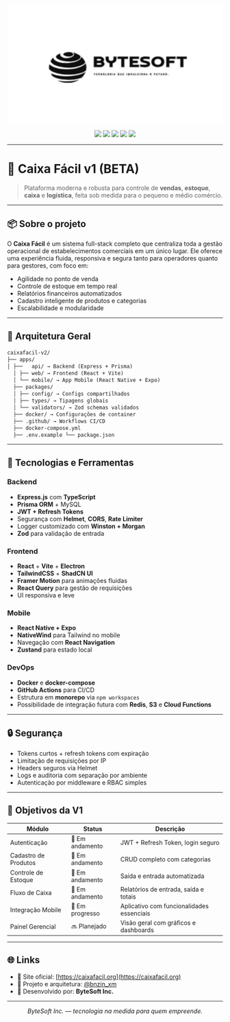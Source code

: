 <p align="center">
  <img src="./md_assets/bytesoft%20(light).png" alt="ByteSoft Logo" height=""/>
</p>

<p align="center">
  <img src="https://img.shields.io/badge/Version-v1.0.0-green"/>
  <img src="https://img.shields.io/badge/Author-ByteSoft_Inc.-blue"/>
  <img src="https://img.shields.io/badge/Website-https%3A%2F%2Fcaixafacil.org%2F-yellow"/>
  <img src="https://img.shields.io/badge/Director-%40bnzin_xm-red"/>
  <img src="https://img.shields.io/badge/Architecture-%40bnzin_xm-lightgreen"/>
</p>

---

# 🛒 Caixa Fácil v1 (BETA)

> Plataforma moderna e robusta para controle de **vendas**, **estoque**, **caixa** e **logística**, feita sob medida para o pequeno e médio comércio.

---

## 📦 Sobre o projeto

O **Caixa Fácil** é um sistema full-stack completo que centraliza toda a gestão operacional de estabelecimentos comerciais em um único lugar.
Ele oferece uma experiência fluida, responsiva e segura tanto para operadores quanto para gestores, com foco em:

- Agilidade no ponto de venda
- Controle de estoque em tempo real
- Relatórios financeiros automatizados
- Cadastro inteligente de produtos e categorias
- Escalabilidade e modularidade

---

## 🧱 Arquitetura Geral

```
caixafacil-v2/
├── apps/
│ ├──   api/ → Backend (Express + Prisma)
  │ ├── web/ → Frontend (React + Vite)
  │ └── mobile/ → App Mobile (React Native + Expo)
  ├── packages/
  │ ├── config/ → Configs compartilhados
  │ ├── types/ → Tipagens globais
  │ └── validators/ → Zod schemas validados
  ├── docker/ → Configurações de container
  ├── .github/ → Workflows CI/CD
  ├── docker-compose.yml
  ├── .env.example └── package.json

```


---

## 🧰 Tecnologias e Ferramentas

### Backend

- **Express.js** com **TypeScript**
- **Prisma ORM** + MySQL
- **JWT + Refresh Tokens**
- Segurança com **Helmet**, **CORS**, **Rate Limiter**
- Logger customizado com **Winston + Morgan**
- **Zod** para validação de entrada

### Frontend

- **React** + **Vite** + **Electron**
- **TailwindCSS** + **ShadCN UI**
- **Framer Motion** para animações fluidas
- **React Query** para gestão de requisições
- UI responsiva e leve

### Mobile

- **React Native + Expo**
- **NativeWind** para Tailwind no mobile
- Navegação com **React Navigation**
- **Zustand** para estado local

### DevOps

- **Docker** e **docker-compose**
- **GitHub Actions** para CI/CD
- Estrutura em **monorepo** via `npm workspaces`
- Possibilidade de integração futura com **Redis**, **S3** e **Cloud Functions**

---

## 🔒 Segurança

- Tokens curtos + refresh tokens com expiração
- Limitação de requisições por IP
- Headers seguros via Helmet
- Logs e auditoria com separação por ambiente
- Autenticação por middleware e RBAC simples

---

## 🚀 Objetivos da V1

| Módulo             | Status     | Descrição                                           |
|--------------------|------------|------------------------------------------------------|
| Autenticação       | 🔄 Em andamento  | JWT + Refresh Token, login seguro                   |
| Cadastro de Produtos | 🔄 Em andamento  | CRUD completo com categorias                        |
| Controle de Estoque| 🔄 Em andamento | Saída e entrada automatizada                      |
| Fluxo de Caixa     | 🔄 Em andamento | Relatórios de entrada, saída e totais            |
| Integração Mobile  | 🔄 Em progresso | Aplicativo com funcionalidades essenciais        |
| Painel Gerencial   | 🔜 Planejado | Visão geral com gráficos e dashboards              |

---

## 🌐 Links

- 🔗 Site oficial: [https://caixafacil.org](https://caixafacil.org)
- 🧠 Projeto e arquitetura: [@bnzin_xm](https://instagram.com/@bnzin_xm)
- 🏢 Desenvolvido por: **ByteSoft Inc.**

---

<p align="center">
  <i>ByteSoft Inc. — tecnologia na medida para quem empreende.</i>
</p>
